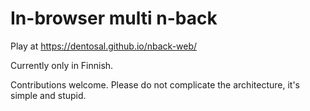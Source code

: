 # In-browser multi n-back

Play at https://dentosal.github.io/nback-web/

Currently only in Finnish.

Contributions welcome. Please do not complicate the architecture, it's simple and stupid.